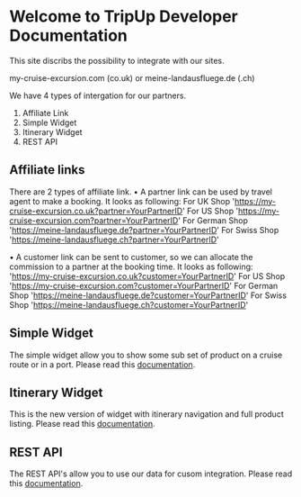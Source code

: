 # Welcome to TripUp Developer Documentation

This site discribs the possibility to integrate with our sites.

my-cruise-excursion.com (co.uk) or meine-landausfluege.de (.ch)

We have 4 types of intergation for our partners.
1. Affiliate Link
2. Simple Widget
2. Itinerary Widget
3. REST API

## Affiliate links
There are 2 types of affiliate link.
• A partner link can be used by travel agent to make a booking. It looks as following:
For UK Shop
'https://my-cruise-excursion.co.uk?partner=YourPartnerID'
For US Shop
'https://my-cruise-excursion.com?partner=YourPartnerID'
For German Shop
'https://meine-landausfluege.de?partner=YourPartnerID'
For Swiss Shop
'https://meine-landausfluege.ch?partner=YourPartnerID'

• A customer link can be sent to customer, so we can allocate the commission to a
partner at the booking time. It looks as following:
'https://my-cruise-excursion.co.uk?customer=YourPartnerID'
For US Shop
'https://my-cruise-excursion.com?customer=YourPartnerID'
For German Shop
'https://meine-landausfluege.de?customer=YourPartnerID'
For Swiss Shop
'https://meine-landausfluege.ch?customer=YourPartnerID'

## Simple Widget
The simple widget allow you to show some sub set of product on a cruise route or in a port.
Please read this [documentation](https://tripup-company.github.io/widget.html).

## Itinerary Widget
This is the new version of widget with itinerary navigation and full product listing.
Please read this [documentation](https://tripup-company.github.io/itinerary.html).

## REST API
The REST API's allow you to use our data for cusom integration.
Please read this [documentation](https://tripup-company.github.io/api.html).

